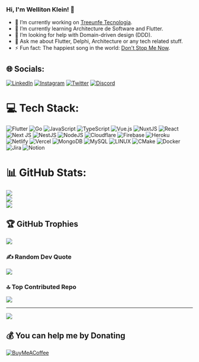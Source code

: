 ### Hi, I'm Welliton Klein! 👋

- 🔭 I’m currently working on [Treeunfe Tecnologia](https://www.treeunfe.com.br/).
- 🌱 I’m currently learning Architecture de Software and Flutter.
- 🤔 I’m looking for help with Domain-driven design (DDD).
- 💬 Ask me about Flutter, Delphi, Architecture or any tech related stuff.
- ⚡ Fun fact: The happiest song in the world: [Don't Stop Me Now](https://open.spotify.com/track/5T8EDUDqKcs6OSOwEsfqG7?si=c56fb7f37d76462f).

## 🌐 Socials:
[![LinkedIn](https://img.shields.io/badge/LinkedIn-%230077B5.svg?logo=linkedin&logoColor=white)](https://linkedin.com/in/welliton-de-campo-klein-b8a112143) [![Instagram](https://img.shields.io/badge/Instagram-%23E4405F.svg?logo=Instagram&logoColor=white)](https://instagram.com/welliton_klein) [![Twitter](https://img.shields.io/badge/Twitter-%231DA1F2.svg?logo=Twitter&logoColor=white)](https://twitter.com/welliton_klein) [![Discord](https://img.shields.io/badge/Discord-%237289DA.svg?logo=discord&logoColor=white)](https://discord.gg/#1078)

# 💻 Tech Stack:
![Flutter](https://img.shields.io/badge/Flutter-%2302569B.svg?style=flat-square&logo=Flutter&logoColor=white) ![Go](https://img.shields.io/badge/go-%2300ADD8.svg?style=flat-square&logo=go&logoColor=white) ![JavaScript](https://img.shields.io/badge/javascript-%23323330.svg?style=flat-square&logo=javascript&logoColor=%23F7DF1E) ![TypeScript](https://img.shields.io/badge/typescript-%23007ACC.svg?style=flat-square&logo=typescript&logoColor=white) ![Vue.js](https://img.shields.io/badge/vuejs-%2335495e.svg?style=flat-square&logo=vuedotjs&logoColor=%234FC08D) ![NuxtJS](https://img.shields.io/badge/Nuxt-black?style=flat-square&logo=nuxt.js&logoColor=white) ![React](https://img.shields.io/badge/react-%2320232a.svg?style=flat-square&logo=react&logoColor=%2361DAFB) ![Next JS](https://img.shields.io/badge/Next-black?style=flat-square&logo=next.js&logoColor=white) ![NestJS](https://img.shields.io/badge/nestjs-%23E0234E.svg?style=flat-square&logo=nestjs&logoColor=white) ![NodeJS](https://img.shields.io/badge/node.js-6DA55F?style=flat-square&logo=node.js&logoColor=white) ![Cloudflare](https://img.shields.io/badge/Cloudflare-F38020?style=flat-square&logo=Cloudflare&logoColor=white) ![Firebase](https://img.shields.io/badge/firebase-%23039BE5.svg?style=flat-square&logo=firebase) ![Heroku](https://img.shields.io/badge/heroku-%23430098.svg?style=flat-square&logo=heroku&logoColor=white) ![Netlify](https://img.shields.io/badge/netlify-%23000000.svg?style=flat-square&logo=netlify&logoColor=#00C7B7) ![Vercel](https://img.shields.io/badge/vercel-%23000000.svg?style=flat-square&logo=vercel&logoColor=white) ![MongoDB](https://img.shields.io/badge/MongoDB-%234ea94b.svg?style=flat-square&logo=mongodb&logoColor=white) ![MySQL](https://img.shields.io/badge/mysql-%2300f.svg?style=flat-square&logo=mysql&logoColor=white) ![LINUX](https://img.shields.io/badge/Linux-FCC624?style=flat-square&logo=linux&logoColor=black) ![CMake](https://img.shields.io/badge/CMake-%23008FBA.svg?style=flat-square&logo=cmake&logoColor=white) ![Docker](https://img.shields.io/badge/docker-%230db7ed.svg?style=flat-square&logo=docker&logoColor=white) ![Jira](https://img.shields.io/badge/jira-%230A0FFF.svg?style=flat-square&logo=jira&logoColor=white) ![Notion](https://img.shields.io/badge/Notion-%23000000.svg?style=flat-square&logo=notion&logoColor=white)
# 📊 GitHub Stats:
![](https://github-readme-stats.vercel.app/api?username=wellitonklein&theme=radical&hide_border=false&include_all_commits=true&count_private=true)<br/>
![](https://github-readme-streak-stats.herokuapp.com/?user=wellitonklein&theme=radical&hide_border=false)<br/>
![](https://github-readme-stats.vercel.app/api/top-langs/?username=wellitonklein&theme=radical&hide_border=false&include_all_commits=true&count_private=true&layout=compact)

## 🏆 GitHub Trophies
![](https://github-profile-trophy.vercel.app/?username=wellitonklein&theme=radical&no-frame=false&no-bg=false&margin-w=4)

### ✍️ Random Dev Quote
![](https://quotes-github-readme.vercel.app/api?type=horizontal&theme=radical)

### 🔝 Top Contributed Repo
![](https://github-contributor-stats.vercel.app/api?username=wellitonklein&limit=5&theme=radical&combine_all_yearly_contributions=true)

---
[![](https://visitcount.itsvg.in/api?id=wellitonklein&icon=0&color=11)](https://visitcount.itsvg.in)

## 💰 You can help me by Donating
  [![BuyMeACoffee](https://img.shields.io/badge/Buy%20Me%20a%20Coffee-ffdd00?style=for-the-badge&logo=buy-me-a-coffee&logoColor=black)](https://buymeacoffee.com/welliton) 

  
<!-- Proudly created with GPRM ( https://gprm.itsvg.in ) -->
<meta name="google-site-verification" content="-tRTy9vISimNtIORxFpYwBggNlNoZilo7VKaw0LB2eQ" />
